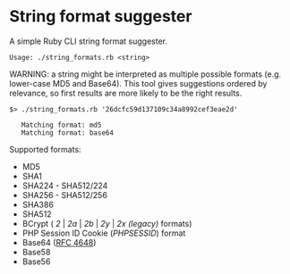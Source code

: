 # String format suggester
A simple Ruby CLI string format suggester.

    Usage: ./string_formats.rb <string>

WARNING: a string might be interpreted as multiple possible formats (e.g. lower-case MD5 and Base64).
This tool gives suggestions ordered by relevance, so first results are more likely to be the right results.

    $> ./string_formats.rb '26dcfc59d137109c34a8992cef3eae2d'
    
       Matching format: md5
       Matching format: base64

Supported formats:
* MD5
* SHA1
* SHA224 - SHA512/224
* SHA256 - SHA512/256
* SHA386
* SHA512
* BCrypt ( *2* | *2a* | *2b* | *2y* | *2x (legacy)* formats)
* PHP Session ID Cookie (*PHPSESSID*) format
* Base64 ([RFC 4648](https://tools.ietf.org/html/rfc4648#section-4 "Base64 Format"))
* Base58
* Base56
